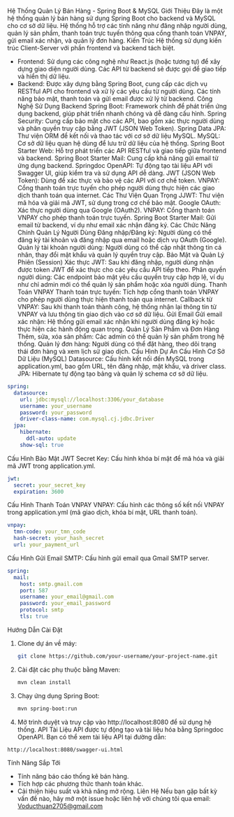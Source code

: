 Hệ Thống Quản Lý Bán Hàng - Spring Boot & MySQL
Giới Thiệu
Đây là một hệ thống quản lý bán hàng sử dụng Spring Boot cho backend và MySQL cho cơ sở dữ liệu. Hệ thống hỗ trợ các tính năng như đăng nhập người dùng, quản lý sản phẩm, thanh toán trực tuyến thông qua cổng thanh toán VNPAY, gửi email xác nhận, và quản lý đơn hàng.
Kiến Trúc
Hệ thống sử dụng kiến trúc Client-Server với phần frontend và backend tách biệt.
- Frontend: Sử dụng các công nghệ như React.js (hoặc tương tự) để xây dựng giao diện người dùng. Các API từ backend sẽ được gọi để giao tiếp và hiển thị dữ liệu.
- Backend: Được xây dựng bằng Spring Boot, cung cấp các dịch vụ RESTful API cho frontend và xử lý các yêu cầu từ người dùng. Các tính năng bảo mật, thanh toán và gửi email được xử lý từ backend.
Công Nghệ Sử Dụng
Backend
Spring Boot: Framework chính để phát triển ứng dụng backend, giúp phát triển nhanh chóng và dễ dàng cấu hình.
Spring Security: Cung cấp bảo mật cho các API, bao gồm xác thực người dùng và phân quyền truy cập bằng JWT (JSON Web Token).
Spring Data JPA: Thư viện ORM để kết nối và thao tác với cơ sở dữ liệu MySQL.
MySQL: Cơ sở dữ liệu quan hệ dùng để lưu trữ dữ liệu của hệ thống.
Spring Boot Starter Web: Hỗ trợ phát triển các API RESTful và giao tiếp giữa frontend và backend.
Spring Boot Starter Mail: Cung cấp khả năng gửi email từ ứng dụng backend.
Springdoc OpenAPI: Tự động tạo tài liệu API với Swagger UI, giúp kiểm tra và sử dụng API dễ dàng.
JWT (JSON Web Token): Dùng để xác thực và bảo vệ các API với cơ chế token.
VNPAY: Cổng thanh toán trực tuyến cho phép người dùng thực hiện các giao dịch thanh toán qua internet.
Các Thư Viện Quan Trọng
JJWT: Thư viện mã hóa và giải mã JWT, sử dụng trong cơ chế bảo mật.
Google OAuth: Xác thực người dùng qua Google (OAuth2).
VNPAY: Cổng thanh toán VNPAY cho phép thanh toán trực tuyến.
Spring Boot Starter Mail: Gửi email từ backend, ví dụ như email xác nhận đăng ký.
Các Chức Năng Chính
Quản Lý Người Dùng
Đăng nhập/Đăng ký: Người dùng có thể đăng ký tài khoản và đăng nhập qua email hoặc dịch vụ OAuth (Google).
Quản lý tài khoản người dùng: Người dùng có thể cập nhật thông tin cá nhân, thay đổi mật khẩu và quản lý quyền truy cập.
Bảo Mật và Quản Lý Phiên (Session)
Xác thực JWT: Sau khi đăng nhập, người dùng nhận được token JWT để xác thực cho các yêu cầu API tiếp theo.
Phân quyền người dùng: Các endpoint bảo mật yêu cầu quyền truy cập hợp lệ, ví dụ như chỉ admin mới có thể quản lý sản phẩm hoặc xóa người dùng.
Thanh Toán VNPAY
Thanh toán trực tuyến: Tích hợp cổng thanh toán VNPAY cho phép người dùng thực hiện thanh toán qua internet.
Callback từ VNPAY: Sau khi thanh toán thành công, hệ thống nhận lại thông tin từ VNPAY và lưu thông tin giao dịch vào cơ sở dữ liệu.
Gửi Email
Gửi email xác nhận: Hệ thống gửi email xác nhận khi người dùng đăng ký hoặc thực hiện các hành động quan trọng.
Quản Lý Sản Phẩm và Đơn Hàng
Thêm, sửa, xóa sản phẩm: Các admin có thể quản lý sản phẩm trong hệ thống.
Quản lý đơn hàng: Người dùng có thể đặt hàng, theo dõi trạng thái đơn hàng và xem lịch sử giao dịch.
Cấu Hình Dự Án
Cấu Hình Cơ Sở Dữ Liệu (MySQL)
Datasource: Cấu hình kết nối đến MySQL trong application.yml, bao gồm URL, tên đăng nhập, mật khẩu, và driver class.
JPA: Hibernate tự động tạo bảng và quản lý schema cơ sở dữ liệu.
```yaml
spring:
  datasource:
    url: jdbc:mysql://localhost:3306/your_database
    username: your_username
    password: your_password
    driver-class-name: com.mysql.cj.jdbc.Driver
  jpa:
    hibernate:
      ddl-auto: update
    show-sql: true
```
Cấu Hình Bảo Mật JWT
Secret Key: Cấu hình khóa bí mật để mã hóa và giải mã JWT trong application.yml.
```yaml
jwt:
  secret: your_secret_key
  expiration: 3600
```
Cấu Hình Thanh Toán VNPAY
VNPAY: Cấu hình các thông số kết nối VNPAY trong application.yml (mã giao dịch, khóa bí mật, URL thanh toán).
```yaml
vnpay:
  tmn-code: your_tmn_code
  hash-secret: your_hash_secret
  url: your_payment_url
```
Cấu Hình Gửi Email
SMTP: Cấu hình gửi email qua Gmail SMTP server.
```yaml
spring:
  mail:
    host: smtp.gmail.com
    port: 587
    username: your_email@gmail.com
    password: your_email_password
    protocol: smtp
    tls: true
```
Hướng Dẫn Cài Đặt
1. Clone dự án về máy:
   ```bash
   git clone https://github.com/your-username/your-project-name.git
   ```

2. Cài đặt các phụ thuộc bằng Maven:
   ```bash
   mvn clean install
   ```

3. Chạy ứng dụng Spring Boot:
   ```bash
   mvn spring-boot:run
   ```

4. Mở trình duyệt và truy cập vào http://localhost:8080 để sử dụng hệ thống.
API Tài Liệu
API được tự động tạo và tài liệu hóa bằng Springdoc OpenAPI. Bạn có thể xem tài liệu API tại đường dẫn:
```
http://localhost:8080/swagger-ui.html
```
Tính Năng Sắp Tới
- Tính năng báo cáo thống kê bán hàng.
- Tích hợp các phương thức thanh toán khác.
- Cải thiện hiệu suất và khả năng mở rộng.
Liên Hệ
Nếu bạn gặp bất kỳ vấn đề nào, hãy mở một issue hoặc liên hệ với chúng tôi qua email: 
Voducthuan2705@gmail.com
